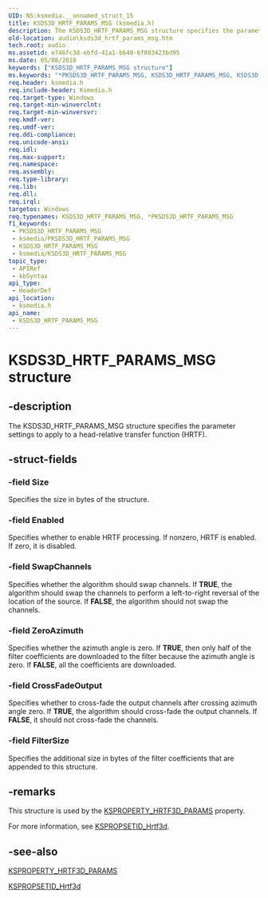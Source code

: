 ```yaml
---
UID: NS:ksmedia.__unnamed_struct_15
title: KSDS3D_HRTF_PARAMS_MSG (ksmedia.h)
description: The KSDS3D_HRTF_PARAMS_MSG structure specifies the parameter settings to apply to a head-relative transfer function (HRTF).
old-location: audio\ksds3d_hrtf_params_msg.htm
tech.root: audio
ms.assetid: e746fc3d-ebfd-41a1-b640-6f803423bd95
ms.date: 05/08/2018
keywords: ["KSDS3D_HRTF_PARAMS_MSG structure"]
ms.keywords: "*PKSDS3D_HRTF_PARAMS_MSG, KSDS3D_HRTF_PARAMS_MSG, KSDS3D_HRTF_PARAMS_MSG structure [Audio Devices], PKSDS3D_HRTF_PARAMS_MSG, PKSDS3D_HRTF_PARAMS_MSG structure pointer [Audio Devices], aud-prop_1f9e726f-d9b6-43e5-8c6e-82e645587ca4.xml, audio.ksds3d_hrtf_params_msg, ksmedia/KSDS3D_HRTF_PARAMS_MSG, ksmedia/PKSDS3D_HRTF_PARAMS_MSG"
req.header: ksmedia.h
req.include-header: Ksmedia.h
req.target-type: Windows
req.target-min-winverclnt: 
req.target-min-winversvr: 
req.kmdf-ver: 
req.umdf-ver: 
req.ddi-compliance: 
req.unicode-ansi: 
req.idl: 
req.max-support: 
req.namespace: 
req.assembly: 
req.type-library: 
req.lib: 
req.dll: 
req.irql: 
targetos: Windows
req.typenames: KSDS3D_HRTF_PARAMS_MSG, *PKSDS3D_HRTF_PARAMS_MSG
f1_keywords:
 - PKSDS3D_HRTF_PARAMS_MSG
 - ksmedia/PKSDS3D_HRTF_PARAMS_MSG
 - KSDS3D_HRTF_PARAMS_MSG
 - ksmedia/KSDS3D_HRTF_PARAMS_MSG
topic_type:
 - APIRef
 - kbSyntax
api_type:
 - HeaderDef
api_location:
 - ksmedia.h
api_name:
 - KSDS3D_HRTF_PARAMS_MSG
---
```


# KSDS3D_HRTF_PARAMS_MSG structure


## -description

The KSDS3D_HRTF_PARAMS_MSG structure specifies the parameter settings to apply to a head-relative transfer function (HRTF).

## -struct-fields

### -field Size

Specifies the size in bytes of the structure.

### -field Enabled

Specifies whether to enable HRTF processing. If nonzero, HRTF is enabled. If zero, it is disabled.

### -field SwapChannels

Specifies whether the algorithm should swap channels. If <b>TRUE</b>, the algorithm should swap the channels to perform a left-to-right reversal of the location of the source. If <b>FALSE</b>, the algorithm should not swap the channels.

### -field ZeroAzimuth

Specifies whether the azimuth angle is zero. If <b>TRUE</b>, then only half of the filter coefficients are downloaded to the filter because the azimuth angle is zero. If <b>FALSE</b>, all the coefficients are downloaded.

### -field CrossFadeOutput

Specifies whether to cross-fade the output channels after crossing azimuth angle zero. If <b>TRUE</b>, the algorithm should cross-fade the output channels. If <b>FALSE</b>, it should not cross-fade the channels.

### -field FilterSize

Specifies the additional size in bytes of the filter coefficients that are appended to this structure.

## -remarks

This structure is used by the <a href="/windows-hardware/drivers/audio/ksproperty-hrtf3d-params">KSPROPERTY_HRTF3D_PARAMS</a> property.

For more information, see <a href="/windows-hardware/drivers/audio/kspropsetid-hrtf3d">KSPROPSETID_Hrtf3d</a>.

## -see-also

<a href="/windows-hardware/drivers/audio/ksproperty-hrtf3d-params">KSPROPERTY_HRTF3D_PARAMS</a>



<a href="/windows-hardware/drivers/audio/kspropsetid-hrtf3d">KSPROPSETID_Hrtf3d</a>
